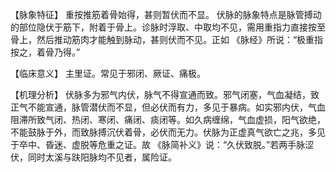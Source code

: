 【脉象特征】
重按推筋着骨始得，甚则暂伏而不显。
伏脉的脉象特点是脉管搏动的部位隐伏于筋下，附着于骨上。诊脉时浮取、中取均不见，需用重指力直接按至骨上，然后推动筋肉才能触到脉动，甚则伏而不见。正如 《脉经》所说：“极重指按之，着骨乃得。”

【临床意义】
主里证。常见于邪闭、厥证、痛极。

【机理分析】
伏脉多为邪气内伏，脉气不得宣通而致。邪气闭塞，气血凝结，致正气不能宣通，脉管潜伏而不显，但必伏而有力，多见于暴病。如实邪内伏，气血阻滞所致气闭、热闭、寒闭、痛闭、痰闭等。如久病缠绵，气血虚损，阳气欲绝，不能鼓脉于外，而致脉搏沉伏着骨，必伏而无力。伏脉为正虚真气欲亡之兆，多见于卒中、昏迷、虚脱等危重之证。故 《脉简补义》说：“久伏致脱。”若两手脉涩伏，同时太溪与趺阳脉均不见者，属险证。